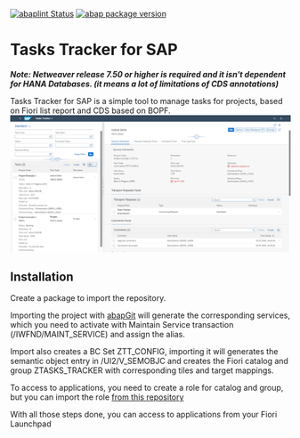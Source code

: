 [![abaplint Status](https://github.com/jrodriguez-rc/abap-tasks-tracker/workflows/abaplint/badge.svg)](https://github.com/jrodriguez-rc/abap-tasks-tracker/actions)
[![abap package version](https://img.shields.io/endpoint?url=https://shield.abap.space/version-shield-json/github/jrodriguez-rc/abap-tasks-tracker/src/zcl_tt_apack.clas.abap/gc_version&label=version)](.apack-manifest.xml)
# Tasks Tracker for SAP

***Note: Netweaver release 7.50 or higher is required and it isn't dependent for HANA Databases. (it means a lot of limitations of CDS annotations)***

Tasks Tracker for SAP is a simple tool to manage tasks for projects, based on Fiori list report and CDS based on BOPF.
![Task details](./images/task-details.png)

## Installation

Create a package to import the repository.

Importing the project with [abapGit](https://docs.abapgit.org/) will generate the corresponding services, which you need to activate with Maintain Service transaction (/IWFND/MAINT_SERVICE) and assign the alias.

Import also creates a BC Set ZTT_CONFIG, importing it will generates the semantic object entry in /UI2/V_SEMOBJC and creates the Fiori catalog and group ZTASKS_TRACKER with corresponding tiles and target mappings.

To access to applications, you need to create a role for catalog and group, but you can import the role [from this repository](/jrodriguez-rc/abap-tasks-tracker/tree/master/roles)

With all those steps done, you can access to applications from your Fiori Launchpad

